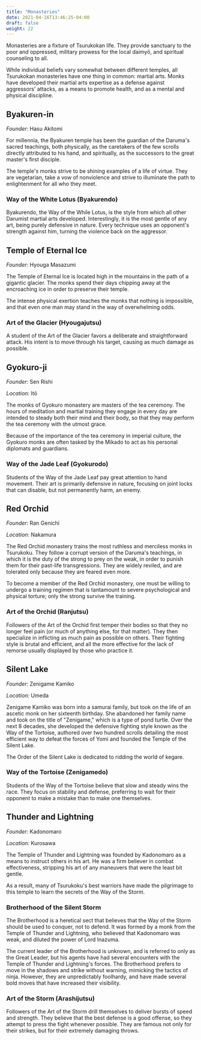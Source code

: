 ```yaml
---
title: "Monasteries"
date: 2021-04-16T13:46:25-04:00
draft: false
weight: 22
---
```


Monasteries are a fixture of Tsurukokan life. They provide sanctuary to the poor and oppressed, military prowess for the local daimyō, and spiritual counseling to all.

While individual beliefs vary somewhat between different temples, all Tsurukokan monasteries have one thing in common: martial arts. Monks have developed their martial arts expertise as a defense against aggressors' attacks, as a means to promote health, and as a mental and physical discipline.

## Byakuren-in

*Founder:* Hasu Akitomi

For millennia, the Byakuren temple has been the guardian of the Daruma's sacred teachings, both physically, as the caretakers of the few scrolls directly attributed to his hand, and spiritually, as the successors to the great master's first disciple.

The temple's monks strive to be shining examples of a life of virtue. They are vegetarian, take a vow of nonviolence and strive to illuminate the path to enlightenment for all who they meet.

### Way of the White Lotus (Byakurendo)

Byakurendo, the Way of the While Lotus, is the style from which all other Darumist martial arts developed. Interestingly, it is the most gentle of any art, being purely defensive in nature. Every technique uses an opponent's strength against him, turning the violence back on the aggressor.

## Temple of Eternal Ice

*Founder:* Hyouga Masazumi

The Temple of Eternal Ice is located high in the mountains in the path of a gigantic glacier. The monks spend their days chipping away at the encroaching ice in order to preserve their temple.

The intense physical exertion teaches the monks that nothing is impossible, and that even one man may stand in the way of overwhelming odds.

### Art of the Glacier (Hyougajutsu)

A student of the Art of the Glacier favors a deliberate and straightforward attack. His intent is to move through his target, causing as much damage as possible.

## Gyokuro-ji

*Founder:* Sen Rishi

*Location:* Itō

The monks of Gyokuro monastery are masters of the tea ceremony. The hours of meditation and martial training they engage in every day are intended to steady both their mind and their body, so that they may perform the tea ceremony with the utmost grace.

Because of the importance of the tea ceremony in imperial culture, the Gyokuro monks are often tasked by the Mikado to act as his personal diplomats and guardians.

### Way of the Jade Leaf (Gyokurodo)

Students of the Way of the Jade Leaf pay great attention to hand movement. Their art is primarily defensive in nature, focusing on joint locks that can disable, but not permanently harm, an enemy.

## Red Orchid

*Founder:* Ran Genichi

*Location:* Nakamura

The Red Orchid monastery trains the most ruthless and merciless monks in Tsurukoku. They follow a corrupt version of the Daruma's teachings, in which it is the duty of the strong to prey on the weak, in order to punish them for their past-life transgressions. They are widely reviled, and are tolerated only because they are feared even more.

To become a member of the Red Orchid monastery, one must be willing to undergo a training regimen that is tantamount to severe psychological and physical torture; only the strong survive the training.

### Art of the Orchid (Ranjutsu)

Followers of the Art of the Orchid first temper their bodies so that they no longer feel pain (or much of anything else, for that matter). They then specialize in inflicting as much pain as possible on others. Their fighting style is brutal and efficient, and all the more effective for the lack of remorse usually displayed by those who practice it.

## Silent Lake

*Founder:* Zenigame Kamiko

*Location:* Umeda

Zenigame Kamiko was born into a samurai family, but took on the life of an ascetic monk on her sixteenth birthday. She abandoned her family name and took on the title of "Zenigame," which is a type of pond turtle. Over the next 8 decades, she developed the defensive fighting style known as the Way of the Tortoise, authored over two hundred scrolls detailing the most efficient way to defeat the forces of Yomi and founded the Temple of the Silent Lake.

The Order of the Silent Lake is dedicated to ridding the world of kegare.

### Way of the Tortoise (Zenigamedo)

Students of the Way of the Tortoise believe that slow and steady wins the race. They focus on stability and defense, preferring to wait for their opponent to make a mistake than to make one themselves.

## Thunder and Lightning

*Founder:* Kadonomaro

*Location:* Kurosawa

The Temple of Thunder and Lightning was founded by Kadonomaro as a means to instruct others in his art. He was a firm believer in combat effectiveness, stripping his art of any maneuvers that were the least bit gentle.

As a result, many of Tsurukoku's best warriors have made the pilgrimage to this temple to learn the secrets of the Way of the Storm.

### Brotherhood of the Silent Storm

The Brotherhood is a heretical sect that believes that the Way of the Storm should be used to conquer, not to defend. It was formed by a monk from the Temple of Thunder and Lightning, who believed that Kadonomaro was weak, and diluted the power of Lord Inazuma.

The current leader of the Brotherhood is unknown, and is referred to only as the Great Leader, but his agents have had several encounters with the Temple of Thunder and Lightning's forces. The Brotherhood prefers to move in the shadows and strike without warning, mimicking the tactics of ninja. However, they are unpredictably foolhardy, and have made several bold moves that have increased their visibility.

### Art of the Storm (Arashijutsu)

Followers of the Art of the Storm drill themselves to deliver bursts of speed and strength. They believe that the best defense is a good offense, so they attempt to press the fight whenever possible. They are famous not only for their strikes, but for their extremely damaging throws.

